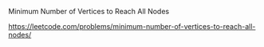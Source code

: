 Minimum Number of Vertices to Reach All Nodes


https://leetcode.com/problems/minimum-number-of-vertices-to-reach-all-nodes/
